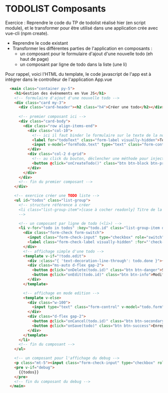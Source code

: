 # TODOLIST Composants

Exercice : Reprendre le code du TP de todolist réalisé hier (en script module), et le transformer pour être utilisé dans une application crée avec vue-cli (npm create).

- Reprendre le code existant
- Transformer les différentes parties de l'application en composants :
  + un composant pour le formulaire d'ajout d'une nouvelle todo (eh haut de page)
  + un composant par ligne de todo dans la liste (une li)

Pour rappel, voici l'HTML du template, le code javascript de l'app est à intégrer dans le controlleur de l'application App.vue

```html
  <main class="container py-5">
    <h1>Gestion des événements en Vue JS</h1>
    <!-- formulaire d'ajout d'une nouvelle todo -->
    <div class="card my-3">
      <div class="card-header"><h2 class="h4">Créer une todo</h2></div>
      
      <!-- premier composant ici -->
      <div class="card-body">
        <div class="row align-items-end">
          <div class="col-10">
            <!-- ici il faut binder le formulaire sur le texte de la nouvelle todo à créer -->
            <label for="todoText" class="form-label visually-hidden">Texte de la todo</label>
            <input v-model="formTodo.text" type="text" class="form-control" id="todoText" required>
          </div>
          <div class="col-2 d-grid">
            <!-- au click du bouton, déclencher une méthode pour injecter une nouvelle todo dans le tableau des todos -->
            <button @click="onCreateTodo()" class="btn btn-block btn-primary">Créer</button>
          </div>
        </div>
      </div>
      <!-- fin du premier composant -->
    </div>

    <!-- exercice créer une TODO liste -->
    <ul id="todos" class="list-group">
      <!-- structure référence à créer 
      <li class="list-group-item">[case à cocher readonly] Titre de la todo (+classe barrer si achevée: "text-decoration-line-through") + bouton modifier + bouton supprimer</li> 
      -->

      <!-- un composant par ligne de todo (<li>) -->
      <li v-for="todo in todos" :key="todo.id" class="list-group-item d-flex align-items-center gap-2">
        <div class="form-check form-switch">
          <input class="form-check-input" type="checkbox" role="switch" :id="'check-' + todo.id" v-model="todo.done">
          <label class="form-check-label visually-hidden" :for="'check-' + todo.id">Terminé</label>
        </div>
        <!-- affichage simple d'une todo -->
        <template v-if="!todo.edit">
          <div :class="{ 'text-decoration-line-through': todo.done }">{{ todo.text }}</div>
          <div class="ms-auto d-flex gap-2">
            <button @click="onDelete(todo.id)" class="btn btn-danger">Supprimer</button>
            <button @click="onEdit(todo.id)" class="btn btn-info">Modifier</button>
          </div>
        </template>

        <!-- affichage en mode edition -->
        <template v-else>
          <div class="w-100">
            <input type="text" class="form-control" v-model="todo.form">
          </div>
          <div class="d-flex gap-2">
            <button @click="onCancel(todo.id)" class="btn btn-secondary">Annuler</button>
            <button @click="onSave(todo)" class="btn btn-success">Enregistrer</button>
          </div>
        </template>
      </li>
      <!-- fin du composant -->
    </ul>

    <!-- un composant pour l'affichage du debug -->
    <p class="mt-5"><input class="form-check-input" type="checkbox" role="switch" v-model="debug"> Debug</p>
    <pre v-if="debug">
      {{todos}}
    </pre>
    <!-- fin du composant du debug -->
  </main>
```
